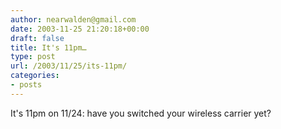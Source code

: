 ```yaml
---
author: nearwalden@gmail.com
date: 2003-11-25 21:20:18+00:00
draft: false
title: It's 11pm…
type: post
url: /2003/11/25/its-11pm/
categories:
- posts
---
```


It's 11pm on 11/24:  have you switched your wireless carrier yet?



